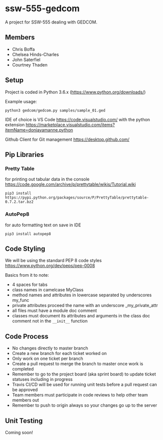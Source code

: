 # ssw-555-gedcom
A project for SSW-555 dealing with GEDCOM.

## Members
- Chris Boffa
- Chelsea Hinds-Charles
- John Saterfiel
- Courtney Thaden

## Setup
Project is coded in Python 3.6.x (https://www.python.org/downloads/)

Example usage:
```
python3 gedcom/gedcom.py samples/sample_01.ged
```

IDE of choice is VS Code https://code.visualstudio.com/ with the python extension https://marketplace.visualstudio.com/items?itemName=donjayamanne.python

Github Client for Git management https://desktop.github.com/

## Pip Libraries
### Pretty Table
for printing out tabular data in the console
https://code.google.com/archive/p/prettytable/wikis/Tutorial.wiki
```
pip3 install https://pypi.python.org/packages/source/P/PrettyTable/prettytable-0.7.2.tar.bz2
```

### AutoPep8
for auto formatting text on save in IDE
```
pip3 install autopep8
```

## Code Styling
We will be using the standard PEP 8 code styles https://www.python.org/dev/peps/pep-0008

Basics from it to note:
- 4 spaces for tabs
- class names in camelcase MyClass
- method names and attributes in lowercase separated by underscores my_func
- private attributes proceed the name with an underscore _my_private_attr
- all files must have a module doc comment
- classes must document its attributes and arguments in the class doc comment not in the ```__init__``` function

## Code Process
- No changes directly to master branch
- Create a new branch for each ticket worked on
- Only work on one ticket per branch
- Create a pull request to merge the branch to master once work is completed
- Remember to go to the project board (aka sprint board) to update ticket statuses including in progress
- Travis CI/CD will be used for running unit tests before a pull request can be approved
- Team members must participate in code reviews to help other team members out
- Remember to push to origin always so your changes go up to the server

## Unit Testing
Coming soon!
